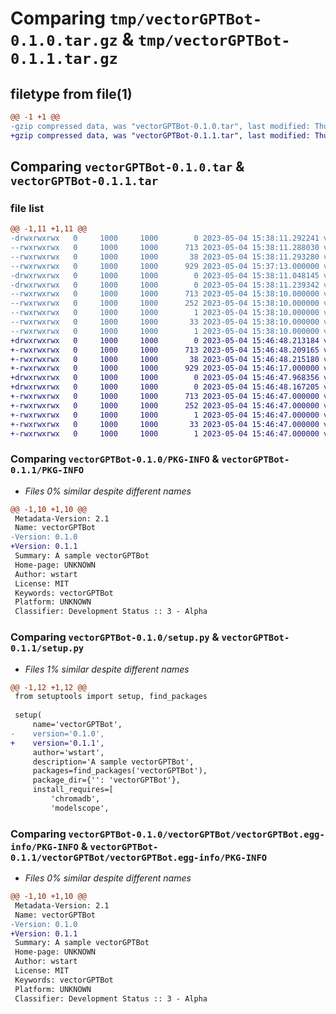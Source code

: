 # Comparing `tmp/vectorGPTBot-0.1.0.tar.gz` & `tmp/vectorGPTBot-0.1.1.tar.gz`

## filetype from file(1)

```diff
@@ -1 +1 @@
-gzip compressed data, was "vectorGPTBot-0.1.0.tar", last modified: Thu May  4 15:38:11 2023, max compression
+gzip compressed data, was "vectorGPTBot-0.1.1.tar", last modified: Thu May  4 15:46:48 2023, max compression
```

## Comparing `vectorGPTBot-0.1.0.tar` & `vectorGPTBot-0.1.1.tar`

### file list

```diff
@@ -1,11 +1,11 @@
-drwxrwxrwx   0     1000     1000        0 2023-05-04 15:38:11.292241 vectorGPTBot-0.1.0/
--rwxrwxrwx   0     1000     1000      713 2023-05-04 15:38:11.288030 vectorGPTBot-0.1.0/PKG-INFO
--rwxrwxrwx   0     1000     1000       38 2023-05-04 15:38:11.293280 vectorGPTBot-0.1.0/setup.cfg
--rwxrwxrwx   0     1000     1000      929 2023-05-04 15:37:13.000000 vectorGPTBot-0.1.0/setup.py
-drwxrwxrwx   0     1000     1000        0 2023-05-04 15:38:11.048145 vectorGPTBot-0.1.0/vectorGPTBot/
-drwxrwxrwx   0     1000     1000        0 2023-05-04 15:38:11.239342 vectorGPTBot-0.1.0/vectorGPTBot/vectorGPTBot.egg-info/
--rwxrwxrwx   0     1000     1000      713 2023-05-04 15:38:10.000000 vectorGPTBot-0.1.0/vectorGPTBot/vectorGPTBot.egg-info/PKG-INFO
--rwxrwxrwx   0     1000     1000      252 2023-05-04 15:38:10.000000 vectorGPTBot-0.1.0/vectorGPTBot/vectorGPTBot.egg-info/SOURCES.txt
--rwxrwxrwx   0     1000     1000        1 2023-05-04 15:38:10.000000 vectorGPTBot-0.1.0/vectorGPTBot/vectorGPTBot.egg-info/dependency_links.txt
--rwxrwxrwx   0     1000     1000       33 2023-05-04 15:38:10.000000 vectorGPTBot-0.1.0/vectorGPTBot/vectorGPTBot.egg-info/requires.txt
--rwxrwxrwx   0     1000     1000        1 2023-05-04 15:38:10.000000 vectorGPTBot-0.1.0/vectorGPTBot/vectorGPTBot.egg-info/top_level.txt
+drwxrwxrwx   0     1000     1000        0 2023-05-04 15:46:48.213184 vectorGPTBot-0.1.1/
+-rwxrwxrwx   0     1000     1000      713 2023-05-04 15:46:48.209165 vectorGPTBot-0.1.1/PKG-INFO
+-rwxrwxrwx   0     1000     1000       38 2023-05-04 15:46:48.215180 vectorGPTBot-0.1.1/setup.cfg
+-rwxrwxrwx   0     1000     1000      929 2023-05-04 15:46:17.000000 vectorGPTBot-0.1.1/setup.py
+drwxrwxrwx   0     1000     1000        0 2023-05-04 15:46:47.968356 vectorGPTBot-0.1.1/vectorGPTBot/
+drwxrwxrwx   0     1000     1000        0 2023-05-04 15:46:48.167205 vectorGPTBot-0.1.1/vectorGPTBot/vectorGPTBot.egg-info/
+-rwxrwxrwx   0     1000     1000      713 2023-05-04 15:46:47.000000 vectorGPTBot-0.1.1/vectorGPTBot/vectorGPTBot.egg-info/PKG-INFO
+-rwxrwxrwx   0     1000     1000      252 2023-05-04 15:46:47.000000 vectorGPTBot-0.1.1/vectorGPTBot/vectorGPTBot.egg-info/SOURCES.txt
+-rwxrwxrwx   0     1000     1000        1 2023-05-04 15:46:47.000000 vectorGPTBot-0.1.1/vectorGPTBot/vectorGPTBot.egg-info/dependency_links.txt
+-rwxrwxrwx   0     1000     1000       33 2023-05-04 15:46:47.000000 vectorGPTBot-0.1.1/vectorGPTBot/vectorGPTBot.egg-info/requires.txt
+-rwxrwxrwx   0     1000     1000        1 2023-05-04 15:46:47.000000 vectorGPTBot-0.1.1/vectorGPTBot/vectorGPTBot.egg-info/top_level.txt
```

### Comparing `vectorGPTBot-0.1.0/PKG-INFO` & `vectorGPTBot-0.1.1/PKG-INFO`

 * *Files 0% similar despite different names*

```diff
@@ -1,10 +1,10 @@
 Metadata-Version: 2.1
 Name: vectorGPTBot
-Version: 0.1.0
+Version: 0.1.1
 Summary: A sample vectorGPTBot
 Home-page: UNKNOWN
 Author: wstart
 License: MIT
 Keywords: vectorGPTBot
 Platform: UNKNOWN
 Classifier: Development Status :: 3 - Alpha
```

### Comparing `vectorGPTBot-0.1.0/setup.py` & `vectorGPTBot-0.1.1/setup.py`

 * *Files 1% similar despite different names*

```diff
@@ -1,12 +1,12 @@
 from setuptools import setup, find_packages
 
 setup(
     name='vectorGPTBot',
-    version='0.1.0',
+    version='0.1.1',
     author='wstart',
     description='A sample vectorGPTBot',
     packages=find_packages('vectorGPTBot'),
     package_dir={'': 'vectorGPTBot'},
     install_requires=[
         'chromadb',
         'modelscope',
```

### Comparing `vectorGPTBot-0.1.0/vectorGPTBot/vectorGPTBot.egg-info/PKG-INFO` & `vectorGPTBot-0.1.1/vectorGPTBot/vectorGPTBot.egg-info/PKG-INFO`

 * *Files 0% similar despite different names*

```diff
@@ -1,10 +1,10 @@
 Metadata-Version: 2.1
 Name: vectorGPTBot
-Version: 0.1.0
+Version: 0.1.1
 Summary: A sample vectorGPTBot
 Home-page: UNKNOWN
 Author: wstart
 License: MIT
 Keywords: vectorGPTBot
 Platform: UNKNOWN
 Classifier: Development Status :: 3 - Alpha
```

